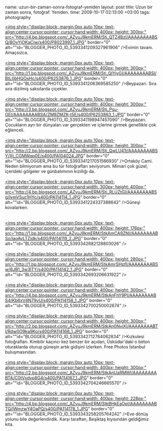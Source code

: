 name: uzun-bir-zaman-sonra-fotograf-yeniden
layout: post
title: Uzun bir zaman sonra, fotoğraf. Yeniden.
time: 2009-10-17 02:13:00 +03:00
tags: photography

<a href="http://4.bp.blogspot.com/_AZvuJ9kmERM/Stj_QTZ4BzI/AAAAAAAABSQ/8OvYjOKaCiw/s1600-h/P8023997_1.JPG"><img style="display:block; margin:0px auto 10px; text-align:center;cursor:pointer; cursor:hand;width: 400px; height: 300px;" src="http://4.bp.blogspot.com/_AZvuJ9kmERM/Stj_QTZ4BzI/AAAAAAAABSQ/8OvYjOKaCiw/s400/P8023997_1.JPG" border="0" alt=""id="BLOGGER_PHOTO_ID_5393341209327961906" /></a>Evimin tavanı. Amaçsızca.<br /><br /><a href="http://1.bp.blogspot.com/_AZvuJ9kmERM/Stj_QIYiyGI/AAAAAAAABSI/BtL0bHQOsHc/s1600-h/P6253876_1.JPG"><img style="display:block; margin:0px auto 10px; text-align:center;cursor:pointer; cursor:hand;width: 400px; height: 300px;" src="http://1.bp.blogspot.com/_AZvuJ9kmERM/Stj_QIYiyGI/AAAAAAAABSI/BtL0bHQOsHc/s400/P6253876_1.JPG" border="0" alt=""id="BLOGGER_PHOTO_ID_5393341206369585250" /></a>Beypazarı. Sıra sıra dizilmiş saksılarda çiçekler.<br /><br /><a href="http://3.bp.blogspot.com/_AZvuJ9kmERM/Stj_Psu-GEI/AAAAAAAABSA/ZM9ZMZK-t5E/s1600-h/P6253863_1.JPG"><img style="display:block; margin:0px auto 10px; text-align:center;cursor:pointer; cursor:hand;width: 400px; height: 300px;" src="http://3.bp.blogspot.com/_AZvuJ9kmERM/Stj_Psu-GEI/AAAAAAAABSA/ZM9ZMZK-t5E/s400/P6253863_1.JPG" border="0" alt=""id="BLOGGER_PHOTO_ID_5393341198947457090" /></a>Beypazarı. Çocukların ayrı bir dünyaları var gerçekten ve içlerine girmek genellikle çok eğlenceli.<br /><br /><a href="http://2.bp.blogspot.com/_AZvuJ9kmERM/Stj_QwLU41I/AAAAAAAABSY/Xt_CGMWqp0E/s1600-h/PA104024.JPG"><img style="display:block; margin:0px auto 10px; text-align:center;cursor:pointer; cursor:hand;width: 400px; height: 300px;" src="http://2.bp.blogspot.com/_AZvuJ9kmERM/Stj_QwLU41I/AAAAAAAABSY/Xt_CGMWqp0E/s400/PA104024.JPG" border="0" alt=""id="BLOGGER_PHOTO_ID_5393341217051566930" /></a>Ortaköy Cami. Neden bilmiyorum ama bu tür fotoğrafları seviyorum. Mimari çok güzel, içerideki gölgeler ve günbatımının kızıllığı da.<br /><br /><a href="http://4.bp.blogspot.com/_AZvuJ9kmERM/Stj_RLUZtGI/AAAAAAAABSg/lvmVSuc1HYc/s1600-h/PA114114_1.JPG"><img style="display:block; margin:0px auto 10px; text-align:center;cursor:pointer; cursor:hand;width: 300px; height: 400px;" src="http://4.bp.blogspot.com/_AZvuJ9kmERM/Stj_RLUZtGI/AAAAAAAABSg/lvmVSuc1HYc/s400/PA114114_1.JPG" border="0" alt=""id="BLOGGER_PHOTO_ID_5393341224337388642" /></a>Güneşi kovalarken.<br /><br /><br /><a href="http://1.bp.blogspot.com/_AZvuJ9kmERM/StkAmCA9ZNI/AAAAAAAABSo/laoAvLTZidk/s1600-h/PA114119_2.JPG"><img style="display:block; margin:0px auto 10px; text-align:center;cursor:pointer; cursor:hand;width: 400px; height: 176px;" src="http://1.bp.blogspot.com/_AZvuJ9kmERM/StkAmCA9ZNI/AAAAAAAABSo/laoAvLTZidk/s400/PA114119_2.JPG" border="0" alt=""id="BLOGGER_PHOTO_ID_5393342682128803026" /></a><br /><br /><a href="http://1.bp.blogspot.com/_AZvuJ9kmERM/StkAmrSHpfI/AAAAAAAABSw/6JB1_3w3lTY/s1600-h/PA114142_1.JPG"><img style="display:block; margin:0px auto 10px; text-align:center;cursor:pointer; cursor:hand;width: 400px; height: 280px;" src="http://1.bp.blogspot.com/_AZvuJ9kmERM/StkAmrSHpfI/AAAAAAAABSw/6JB1_3w3lTY/s400/PA114142_1.JPG" border="0" alt=""id="BLOGGER_PHOTO_ID_5393342693206631922" /></a><br /><br /><a href="http://4.bp.blogspot.com/_AZvuJ9kmERM/StkAnFhY9PI/AAAAAAAABS4/Kb6xV4N79yU/s1600-h/PA114158_1.JPG"><img style="display:block; margin:0px auto 10px; text-align:center;cursor:pointer; cursor:hand;width: 400px; height: 300px;" src="http://4.bp.blogspot.com/_AZvuJ9kmERM/StkAnFhY9PI/AAAAAAAABS4/Kb6xV4N79yU/s400/PA114158_1.JPG" border="0" alt=""id="BLOGGER_PHOTO_ID_5393342700250002674" /></a><br /><br /><a href="http://2.bp.blogspot.com/_AZvuJ9kmERM/StkAn0NviXI/AAAAAAAABTI/Rdw0O9ka9Ko/s1600-h/PA114168_1.JPG"><img style="display:block; margin:0px auto 10px; text-align:center;cursor:pointer; cursor:hand;width: 400px; height: 300px;" src="http://2.bp.blogspot.com/_AZvuJ9kmERM/StkAn0NviXI/AAAAAAAABTI/Rdw0O9ka9Ko/s400/PA114168_1.JPG" border="0" alt=""id="BLOGGER_PHOTO_ID_5393342712784062834" /></a>Kızkulesi fotoğrafları. Kimbilir kaçıncı kez benzer bir açıdan, Üsküdar'daki o beton oturaklarda oturup güneşin artık gidişini izlerken. Free Photos İstanbul buluşmasından.<br /><br /><a href="http://2.bp.blogspot.com/_AZvuJ9kmERM/StkAnUaRMWI/AAAAAAAABTA/C0tVxdvp8G4/s1600-h/PA114167_1.JPG"><img style="display:block; margin:0px auto 10px; text-align:center;cursor:pointer; cursor:hand;width: 400px; height: 300px;" src="http://2.bp.blogspot.com/_AZvuJ9kmERM/StkAnUaRMWI/AAAAAAAABTA/C0tVxdvp8G4/s400/PA114167_1.JPG" border="0" alt=""id="BLOGGER_PHOTO_ID_5393342704246665570" /></a><br /><br /><a href="http://4.bp.blogspot.com/_AZvuJ9kmERM/StkBHkEaOpI/AAAAAAAABTQ/lWmzwY4OaPQ/s1600-h/PA114178_1.JPG"><img style="display:block; margin:0px auto 10px; text-align:center;cursor:pointer; cursor:hand;width: 400px; height: 228px;" src="http://4.bp.blogspot.com/_AZvuJ9kmERM/StkBHkEaOpI/AAAAAAAABTQ/lWmzwY4OaPQ/s400/PA114178_1.JPG" border="0" alt=""id="BLOGGER_PHOTO_ID_5393343258205764242" /></a>Eve dönüş yolunu bile değerlendirdik. Karşı taraftan, Beşiktaş kıyısından geldiğimiz kıta.
